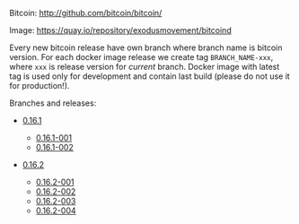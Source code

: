 Bitcoin: http://github.com/bitcoin/bitcoin/

Image: https://quay.io/repository/exodusmovement/bitcoind

Every new bitcoin release have own branch where branch name is bitcoin version. For each docker image release we create tag `BRANCH_NAME-xxx`, where `xxx` is release version for *current* branch. Docker image with latest tag is used only for development and contain last build (please do not use it for production!).

Branches and releases:

  - [0.16.1](https://github.com/ExodusMovement/docker-bitcoind/tree/0.16.1)
    - [0.16.1-001](https://github.com/ExodusMovement/docker-bitcoind/tree/0.16.1-001)
    - [0.16.1-002](https://github.com/ExodusMovement/docker-bitcoind/tree/0.16.1-002)

  - [0.16.2](https://github.com/ExodusMovement/docker-bitcoind/tree/0.16.2)
    - [0.16.2-001](https://github.com/ExodusMovement/docker-bitcoind/tree/0.16.2-001)
    - [0.16.2-002](https://github.com/ExodusMovement/docker-bitcoind/tree/0.16.2-002)
    - [0.16.2-003](https://github.com/ExodusMovement/docker-bitcoind/tree/0.16.2-003)
    - [0.16.2-004](https://github.com/ExodusMovement/docker-bitcoind/tree/0.16.2-004)
